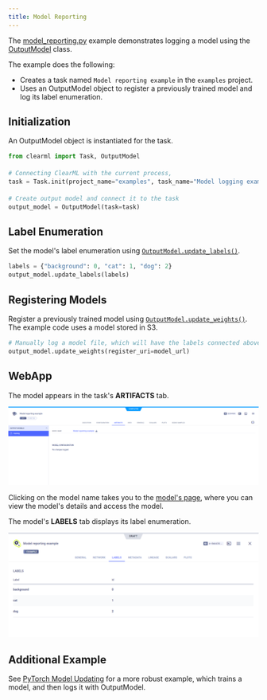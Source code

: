 ```yaml
---
title: Model Reporting
---
```


The [model_reporting.py](https://github.com/allegroai/clearml/blob/master/examples/reporting/model_reporting.py) example 
demonstrates logging a model using the [OutputModel](../../references/sdk/model_outputmodel.md) 
class. 

The example does the following:
* Creates a task named `Model reporting example` in the `examples` project.
* Uses an OutputModel object to register a previously trained model and log its label enumeration.

## Initialization
An OutputModel object is instantiated for the task. 

```python
from clearml import Task, OutputModel

# Connecting ClearML with the current process,
task = Task.init(project_name="examples", task_name="Model logging example")
 
# Create output model and connect it to the task
output_model = OutputModel(task=task)
```

## Label Enumeration

Set the model's label enumeration using [`OutputModel.update_labels()`](../../references/sdk/model_outputmodel.md#update_labels).

```python
labels = {"background": 0, "cat": 1, "dog": 2}
output_model.update_labels(labels)
```

## Registering Models
Register a previously trained model using [`OutputModel.update_weights()`](../../references/sdk/model_outputmodel.md#update_weights). 
The example code uses a model stored in S3.

```python
# Manually log a model file, which will have the labels connected above
output_model.update_weights(register_uri=model_url)
```

## WebApp
The model appears in the task's **ARTIFACTS** tab.

![Task artifacts](../../img/examples_model_logging_artifacts.png)

Clicking on the model name takes you to the [model's page](../../webapp/webapp_model_viewing.md), where you can view the 
model's details and access the model.

The model's **LABELS** tab displays its label enumeration.

![Model Labels tab](../../img/examples_model_logging_labels.png)

## Additional Example

See [PyTorch Model Updating](../frameworks/pytorch/model_updating.md) for a more robust example, which trains a model, 
and then logs it with OutputModel.
